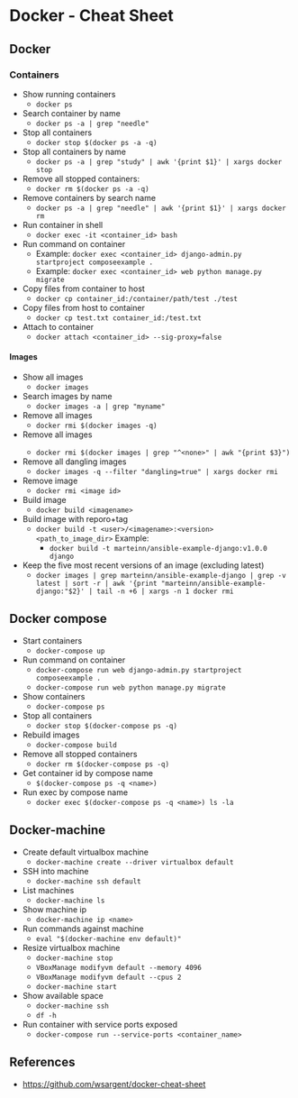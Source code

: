 # Docker - Cheat Sheet

## Docker

### Containers
- Show running containers
    - `docker ps`
- Search container by name
    - `docker ps -a | grep "needle"`
- Stop all containers
    - `docker stop $(docker ps -a -q)`
- Stop all containers by name
    - `docker ps -a | grep "study" | awk '{print $1}' | xargs docker stop`
- Remove all stopped containers:
    - `docker rm $(docker ps -a -q)`
- Remove containers by search name
    - `docker ps -a | grep "needle" | awk '{print $1}' | xargs docker rm`
- Run container in shell
    - `docker exec -it <container_id> bash`
- Run command on container
    - Example: `docker exec <container_id> django-admin.py startproject composeexample .`
    - Example: `docker exec <container_id> web python manage.py migrate`
- Copy files from container to host
    - `docker cp container_id:/container/path/test ./test`
- Copy files from host to container
    - `docker cp test.txt container_id:/test.txt`
- Attach to container
    - `docker attach <container_id> --sig-proxy=false`

#### Images
- Show all images
    - `docker images`
- Search images by name
    - `docker images -a | grep "myname"`
- Remove all images
    - `docker rmi $(docker images -q)`
- Remove all <none> images
    - `docker rmi $(docker images | grep "^<none>" | awk "{print $3}")`
- Remove all dangling images
    - `docker images -q --filter "dangling=true" | xargs docker rmi`
- Remove image
    - `docker rmi <image id>`
- Build image
    - `docker build <imagename>`
- Build image with reporo+tag
    - `docker build -t <user>/<imagename>:<version> <path_to_image_dir>`
    Example:
        - `docker build -t marteinn/ansible-example-django:v1.0.0 django`
- Keep the five most recent versions of an image (excluding latest)
    - `docker images | grep marteinn/ansible-example-django | grep -v latest | sort -r | awk '{print "marteinn/ansible-example-django:"$2}' | tail -n +6 | xargs -n 1 docker rmi`

## Docker compose
- Start containers
    - `docker-compose up`
- Run command on container
    - `docker-compose run web django-admin.py startproject composeexample .`
    - `docker-compose run web python manage.py migrate`
- Show containers
    - `docker-compose ps`
- Stop all containers
    - `docker stop $(docker-compose ps -q)`
- Rebuild images
    - `docker-compose build`
- Remove all stopped containers
    - `docker rm $(docker-compose ps -q)`
- Get container id by compose name
    - `$(docker-compose ps -q <name>)`
- Run exec by compose name
    - `docker exec $(docker-compose ps -q <name>) ls -la`

## Docker-machine
- Create default virtualbox machine
    - `docker-machine create --driver virtualbox default`
- SSH into machine
    - `docker-machine ssh default`
- List machines
    - `docker-machine ls`
- Show machine ip
    - `docker-machine ip <name>`
- Run commands against machine
    - `eval "$(docker-machine env default)"`
- Resize virtualbox machine
    - `docker-machine stop`
    - `VBoxManage modifyvm default --memory 4096`
    - `VBoxManage modifyvm default --cpus 2`
    - `docker-machine start`
- Show available space
    - `docker-machine ssh`
    - `df -h`
- Run container with service ports exposed
    - `docker-compose run --service-ports <container_name>`

## References
- https://github.com/wsargent/docker-cheat-sheet

